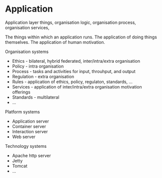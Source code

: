 # Application
Application layer things, organisation logic, organisation process, organisation services, 

The things within which an application runs. The application of doing things themselves. The application of human motivation.

Organisation systems
* Ethics - bilateral, hybrid federated, inter/intra/extra organisation
* Policy - intra organisation
* Process -  tasks and activities for input, throuhput, and output
* Regulation - extra organisation
* Rules - application of ethics, policy, regulaton, standards, ...
* Services - application of inter/intra/extra organisation motivation offerings
* Standards - multilateral
* ...

Platform systems
* Application server
* Container server
* Interaction server
* Web server

Technology systems
* Apache http server
* Jetty
* Tomcat
* ...
